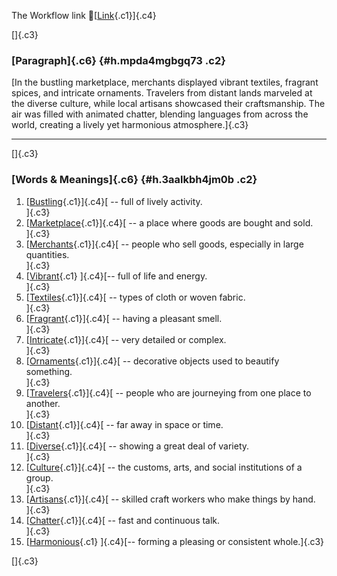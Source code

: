 The Workflow link
👏[[Link](https://www.google.com/url?q=http://www.google.com&sa=D&source=editors&ust=1759348284288280&usg=AOvVaw3IDC8IsgdCVi0itzwuqryl){.c1}]{.c4}

[]{.c3}

### [Paragraph]{.c6} {#h.mpda4mgbgq73 .c2}

[In the bustling marketplace, merchants displayed vibrant textiles,
fragrant spices, and intricate ornaments. Travelers from distant lands
marveled at the diverse culture, while local artisans showcased their
craftsmanship. The air was filled with animated chatter, blending
languages from across the world, creating a lively yet harmonious
atmosphere.]{.c3}

------------------------------------------------------------------------

[]{.c3}

### [Words & Meanings]{.c6} {#h.3aalkbh4jm0b .c2}

1.  [[Bustling](https://www.google.com/url?q=http://www.google.com&sa=D&source=editors&ust=1759348284289737&usg=AOvVaw2hGfkgicv3oxIBahhRzscv){.c1}]{.c4}[ --
    full of lively activity.\
    ]{.c3}
2.  [[Marketplace](https://www.google.com/url?q=http://www.google.com&sa=D&source=editors&ust=1759348284289972&usg=AOvVaw2Q4sN-SBx_Jtvb1Aou39Ts){.c1}]{.c4}[ --
    a place where goods are bought and sold.\
    ]{.c3}
3.  [[Merchants](https://www.google.com/url?q=http://www.google.com&sa=D&source=editors&ust=1759348284290220&usg=AOvVaw2Bv0frfbMBXwYlSEXzfLml){.c1}]{.c4}[ --
    people who sell goods, especially in large quantities.\
    ]{.c3}
4.  [[Vibrant](https://www.google.com/url?q=http://www.google.com&sa=D&source=editors&ust=1759348284290457&usg=AOvVaw2cGXI4L1zFvJ0fHehU_WAe){.c1}
    ]{.c4}[-- full of life and energy.\
    ]{.c3}
5.  [[Textiles](https://www.google.com/url?q=http://www.google.com&sa=D&source=editors&ust=1759348284290753&usg=AOvVaw3h0NNA2fKDdUscGRuOqyOj){.c1}]{.c4}[ --
    types of cloth or woven fabric.\
    ]{.c3}
6.  [[Fragrant](https://www.google.com/url?q=http://www.google.com&sa=D&source=editors&ust=1759348284291170&usg=AOvVaw3M4-lgKTgM_83bGll6w6TL){.c1}]{.c4}[ --
    having a pleasant smell.\
    ]{.c3}
7.  [[Intricate](https://www.google.com/url?q=http://www.google.com&sa=D&source=editors&ust=1759348284291524&usg=AOvVaw0JKk9XUMWdb1Nv5cROyz6m){.c1}]{.c4}[ --
    very detailed or complex.\
    ]{.c3}
8.  [[Ornaments](https://www.google.com/url?q=http://www.google.com&sa=D&source=editors&ust=1759348284291870&usg=AOvVaw2ZSPhYlXDRqoIBh3uBdwng){.c1}]{.c4}[ --
    decorative objects used to beautify something.\
    ]{.c3}
9.  [[Travelers](https://www.google.com/url?q=http://www.google.com&sa=D&source=editors&ust=1759348284292204&usg=AOvVaw1I1OIFA0OdLZfpKAav0-zE){.c1}]{.c4}[ --
    people who are journeying from one place to another.\
    ]{.c3}
10. [[Distant](https://www.google.com/url?q=http://www.google.com&sa=D&source=editors&ust=1759348284292625&usg=AOvVaw2Dfo7VRzEJD5YCCVhvQpZ5){.c1}]{.c4}[ --
    far away in space or time.\
    ]{.c3}
11. [[Diverse](https://www.google.com/url?q=http://www.google.com&sa=D&source=editors&ust=1759348284292892&usg=AOvVaw132vacyQEcEL8SLCwjgUyY){.c1}]{.c4}[ --
    showing a great deal of variety.\
    ]{.c3}
12. [[Culture](https://www.google.com/url?q=http://www.google.com&sa=D&source=editors&ust=1759348284293100&usg=AOvVaw0cQZjkaScj34NCeLaTZ3xG){.c1}]{.c4}[ --
    the customs, arts, and social institutions of a group.\
    ]{.c3}
13. [[Artisans](https://www.google.com/url?q=http://www.google.com&sa=D&source=editors&ust=1759348284293463&usg=AOvVaw1Iff0rUe0_OwZzZXjtMZ10){.c1}]{.c4}[ --
    skilled craft workers who make things by hand.\
    ]{.c3}
14. [[Chatter](https://www.google.com/url?q=http://www.google.com&sa=D&source=editors&ust=1759348284293682&usg=AOvVaw2PGN6B7JaIrCB-kMrdhOuc){.c1}]{.c4}[ --
    fast and continuous talk.\
    ]{.c3}
15. [[Harmonious](https://www.google.com/url?q=http://www.google.com&sa=D&source=editors&ust=1759348284293950&usg=AOvVaw1qpF3T3nVvbOb7FyB0LHsO){.c1}
    ]{.c4}[-- forming a pleasing or consistent whole.]{.c3}

[]{.c3}

